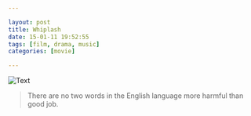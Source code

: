 ```yaml
---

layout: post
title: Whiplash
date: 15-01-11 19:52:55
tags: [film, drama, music]
categories: [movie]

---
```


![Text]({{site.url}}/assets/blog_img/2015-01-11-whiplash/Whiplash.2014.720p.WEB-DL.AAC2.0.H264-RARBG.mkv_20150111_184309.812.jpg) 

> There are no two words in the English language more harmful than good job.
